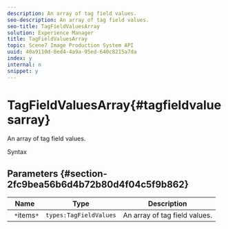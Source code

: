 ```yaml
---
description: An array of tag field values.
seo-description: An array of tag field values.
seo-title: TagFieldValuesArray
solution: Experience Manager
title: TagFieldValuesArray
topic: Scene7 Image Production System API
uuid: 40a9110d-8ed4-4a9a-95ed-640c8215a7da
index: y
internal: n
snippet: y
---
```


# TagFieldValuesArray{#tagfieldvaluesarray}

An array of tag field values.

 Syntax 

## Parameters {#section-2fc9bea56b6d4b72b80d4f04c5f9b862}

|  Name  | Type  | Description  |
|---|---|---|
|  ` *`items`*`  | `types:TagFieldValues`  | An array of tag field values.  |

